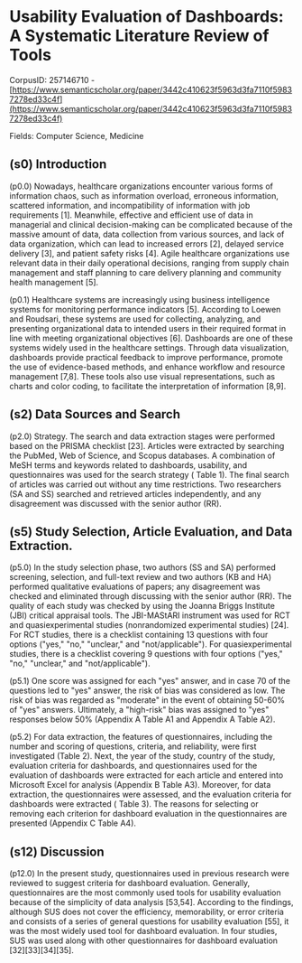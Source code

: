 # Usability Evaluation of Dashboards: A Systematic Literature Review of Tools

CorpusID: 257146710 - [https://www.semanticscholar.org/paper/3442c410623f5963d3fa7110f59837278ed33c4f](https://www.semanticscholar.org/paper/3442c410623f5963d3fa7110f59837278ed33c4f)

Fields: Computer Science, Medicine

## (s0) Introduction
(p0.0) Nowadays, healthcare organizations encounter various forms of information chaos, such as information overload, erroneous information, scattered information, and incompatibility of information with job requirements [1]. Meanwhile, effective and efficient use of data in managerial and clinical decision-making can be complicated because of the massive amount of data, data collection from various sources, and lack of data organization, which can lead to increased errors [2], delayed service delivery [3], and patient safety risks [4]. Agile healthcare organizations use relevant data in their daily operational decisions, ranging from supply chain management and staff planning to care delivery planning and community health management [5].

(p0.1) Healthcare systems are increasingly using business intelligence systems for monitoring performance indicators [5]. According to Loewen and Roudsari, these systems are used for collecting, analyzing, and presenting organizational data to intended users in their required format in line with meeting organizational objectives [6]. Dashboards are one of these systems widely used in the healthcare settings. Through data visualization, dashboards provide practical feedback to improve performance, promote the use of evidence-based methods, and enhance workflow and resource management [7,8]. These tools also use visual representations, such as charts and color coding, to facilitate the interpretation of information [8,9].
## (s2) Data Sources and Search
(p2.0) Strategy. The search and data extraction stages were performed based on the PRISMA checklist [23]. Articles were extracted by searching the PubMed, Web of Science, and Scopus databases. A combination of MeSH terms and keywords related to dashboards, usability, and questionnaires was used for the search strategy ( Table 1). The final search of articles was carried out without any time restrictions. Two researchers (SA and SS) searched and retrieved articles independently, and any disagreement was discussed with the senior author (RR).
## (s5) Study Selection, Article Evaluation, and Data Extraction.
(p5.0) In the study selection phase, two authors (SS and SA) performed screening, selection, and full-text review and two authors (KB and HA) performed qualitative evaluations of papers; any disagreement was checked and eliminated through discussing with the senior author (RR). The quality of each study was checked by using the Joanna Briggs Institute (JBI) critical appraisal tools. The JBI-MAStARI instrument was used for RCT and quasiexperimental studies (nonrandomized experimental studies) [24]. For RCT studies, there is a checklist containing 13 questions with four options ("yes," "no," "unclear," and "not/applicable"). For quasiexperimental studies, there is a checklist covering 9 questions with four options ("yes," "no," "unclear," and "not/applicable").

(p5.1) One score was assigned for each "yes" answer, and in case 70 of the questions led to "yes" answer, the risk of bias was considered as low. The risk of bias was regarded as "moderate" in the event of obtaining 50-60% of "yes" answers. Ultimately, a "high-risk" bias was assigned to "yes" responses below 50% (Appendix A Table A1 and Appendix A Table A2).

(p5.2) For data extraction, the features of questionnaires, including the number and scoring of questions, criteria, and reliability, were first investigated (Table 2). Next, the year of the study, country of the study, evaluation criteria for dashboards, and questionnaires used for the evaluation of dashboards were extracted for each article and entered into Microsoft Excel for analysis (Appendix B Table A3). Moreover, for data extraction, the questionnaires were assessed, and the evaluation criteria for dashboards were extracted ( Table 3). The reasons for selecting or removing each criterion for dashboard evaluation in the questionnaires are presented (Appendix C Table A4).
## (s12) Discussion
(p12.0) In the present study, questionnaires used in previous research were reviewed to suggest criteria for dashboard evaluation. Generally, questionnaires are the most commonly used tools for usability evaluation because of the simplicity of data analysis [53,54]. According to the findings, although SUS does not cover the efficiency, memorability, or error criteria and consists of a series of general questions for usability evaluation [55], it was the most widely used tool for dashboard evaluation. In four studies, SUS was used along with other questionnaires for dashboard evaluation [32][33][34][35].
